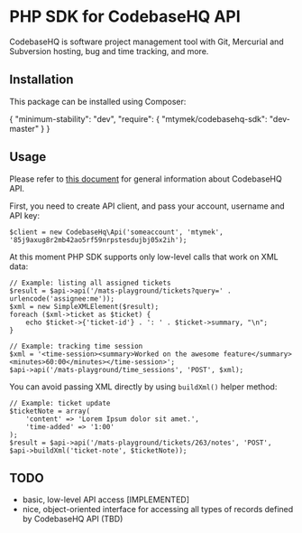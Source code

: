 PHP SDK for CodebaseHQ API
==========================

CodebaseHQ is software project management tool with Git, Mercurial and Subversion hosting, bug and time tracking,
and more.


Installation
------------
This package can be installed using Composer:

{
    "minimum-stability": "dev",
    "require": {
        "mtymek/codebasehq-sdk": "dev-master"
    }
}

Usage
-----

Please refer to [this document](http://support.codebasehq.com/kb/api-documentation) for general information about
CodebaseHQ API.

First, you need to create API client, and pass your account, username and API key:

    $client = new CodebaseHq\Api('someaccount', 'mtymek', '85j9axug8r2mb42ao5rf59nrpstesdujbj05x2ih');

At this moment PHP SDK supports only low-level calls that work on XML data:

    // Example: listing all assigned tickets
    $result = $api->api('/mats-playground/tickets?query=' . urlencode('assignee:me'));
    $xml = new SimpleXMLElement($result);
    foreach ($xml->ticket as $ticket) {
        echo $ticket->{'ticket-id'} . ': ' . $ticket->summary, "\n";
    }

    // Example: tracking time session
    $xml = '<time-session><summary>Worked on the awesome feature</summary><minutes>60:00</minutes></time-session>';
    $api->api('/mats-playground/time_sessions', 'POST', $xml);


You can avoid passing XML directly by using `buildXml()` helper method:

    // Example: ticket update
    $ticketNote = array(
        'content' => 'Lorem Ipsum dolor sit amet.',
        'time-added' => '1:00'
    );
    $result = $api->api('/mats-playground/tickets/263/notes', 'POST', $api->buildXml('ticket-note', $ticketNote));


TODO
----

* basic, low-level API access [IMPLEMENTED]
* nice, object-oriented interface for accessing all types of records defined by CodebaseHQ API (TBD)
